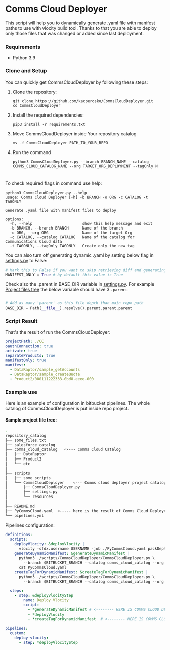 # Comms Cloud Deployer

This script will help you to dynamically generate .yaml file with manifest paths to use with vlocity build tool. Thanks
to that you are able to deploy only those files that was changed or added since last deployment.


### Requirements
+ Python 3.9

### Clone and Setup
You can quickly get CommsCloudDeployer by following these steps:

1. Clone the repository:
    ```commandline
    git clone https://github.com/kacperosko/CommsCloudDeployer.git
    cd CommsCloudDeployer
    ```
2. Install the required dependencies:
    ```commandline
    pip3 install -r requirements.txt
    ```
3. Move CommsCloudDeployer inside Your repository catalog
    ```commandline
    mv -f CommsCloudDeployer PATH_TO_YOUR_REPO
    ```
4. Run the command
      ```commandline
      python3 CommsCloudDeployer.py --branch BRANCH_NAME --catalog COMMS_CLOUD_CATALOG_NAME --org TARGET_ORG_DEPLOYMENT --tagOnly N
    ```
#
To check required flags in command use help:
```commandline
python3 CommsCloudDeployer.py --help
usage: Comms Cloud Deployer [-h] -b BRANCH -o ORG -c CATALOG -t TAGONLY

Generate .yaml file with manifest files to deploy

options:
  -h, --help                      show this help message and exit
  -b BRANCH, --branch BRANCH      Name of the branch
  -o ORG, --org ORG               Name of the target Org
  -c CATALOG, --catalog CATALOG   Name of the catalog for Communications Cloud data
  -t TAGONLY, --tagOnly TAGONLY   Create only the new tag
```

You can also turn off generating dynamic .yaml by setting below flag in [settings.py](settings.py) to False:
```python
# Mark this to False if you want to skip retrieving diff and generating manifest file
MANIFEST_ONLY = True # by default this value is True
```
Check also the .parent in BASE_DIR variable in [settings.py](settings.py). For example [Project files tree](#sample-project-file-tree) the below variable should have 3 ```.parent```:
```python

# Add as many 'parent' as this file depth than main repo path
BASE_DIR = Path(__file__).resolve().parent.parent.parent
```
### Script Result

That's the result of run the CommsCloudDeployer:
```yaml
projectPath: ./CC
oauthConnection: true
activate: true
separateProducts: true
manifestOnly: true
manifest:
  - DataRaptor/sample_getAccounts
  - DataRaptor/sample_createQuote
  - Product2/000111222333-0bd8-eeee-000
```


### Example use

Here is an example of configuration in bitbucket pipelines. The whole catalog of CommsCloudDeployer is put inside repo project.

#### Sample project file tree:
```bash
.
repository_catalog
├── some_files.txt
├── salesforce_catalog
├── comms_cloud_catalog   <---- Comms Cloud Catalog
│   ├── DataRaptor
│   ├── Product2
│   └── etc
│
├── scripts
│   ├── some_scripts
│   └── CommsCloudDeployer    <--- Comms cloud deployer project catalog
│       ├── CommsCloudDeployer.py
│       ├── settings.py
│       └── resources
│
├── README.md
├── PyCommsCloud.yaml  <----- here is the result of Comms Cloud Deployer
└── pipelines.yml
```

Pipelines configuration:
```yaml
definitions:
  scripts:
    deployVlocity: &deployVlocity |
      vlocity -sfdx.username USERNAME -job ./PyCommsCloud.yaml packDeploy # <----- add PyCommsCloud.yaml as job file
    generateDynamicManifest: &generateDynamicManifest |
      python3 ./scripts/CommsCloudDeployer/CommsCloudDeployer.py \
        --branch $BITBUCKET_BRANCH --catalog comms_cloud_catalog --org QA --tagOnly N
      cat PyCommsCloud.yaml 
    createTagForDynamicManifest: &createTagForDynamicManifest |
      python3 ./scripts/CommsCloudDeployer/CommsCloudDeployer.py \
        --branch $BITBUCKET_BRANCH --catalog comms_cloud_catalog --org QA --tagOnly Y

  steps:
    - step: &deployVlocityStep
        name: Deploy Vlocity
        script:
          - *generateDynamicManifest # <-------- HERE IS COMMS CLOUD DEPLOYER START
          - *deployVlocity
          - *createTagForDynamicManifest  # <-------- HERE IS COMMS CLOUD DEPLOYER END
    
pipelines:
  custom: 
    deploy-vlocity:
      - step: *deployVlocityStep
```